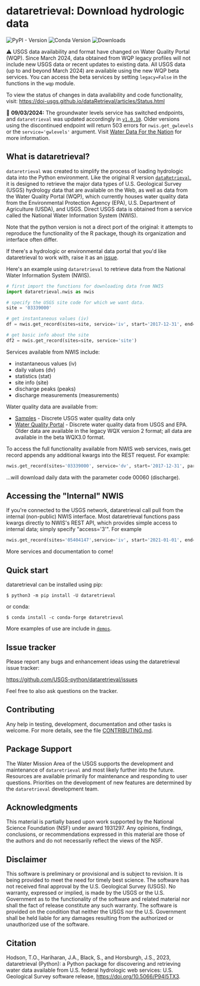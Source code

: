 # dataretrieval: Download hydrologic data

![PyPI - Version](https://img.shields.io/pypi/v/dataretrieval)
![Conda Version](https://img.shields.io/conda/v/conda-forge/dataretrieval)
![Downloads](https://static.pepy.tech/badge/dataretrieval)

:warning: USGS data availability and format have changed on Water Quality Portal (WQP). Since March 2024, data obtained from WQP legacy profiles will not include new USGS data or recent updates to existing data. All USGS data (up to and beyond March 2024) are available using the new WQP beta services. You can access the beta services by setting `legacy=False` in the functions in the `wqp` module.

To view the status of changes in data availability and code functionality, visit: https://doi-usgs.github.io/dataRetrieval/articles/Status.html

:mega: **09/03/2024:** The groundwater levels service has switched endpoints, and `dataretrieval` was updated accordingly in [`v1.0.10`](https://github.com/DOI-USGS/dataretrieval-python/releases/tag/v1.0.10). Older versions using the discontinued endpoint will return 503 errors for `nwis.get_gwlevels` or the `service='gwlevels'` argument. Visit [Water Data For the Nation](https://waterdata.usgs.gov/blog/wdfn-waterservices-2024/) for more information.

## What is dataretrieval?
`dataretrieval` was created to simplify the process of loading hydrologic data into the Python environment.
Like the original R version [`dataRetrieval`](https://github.com/DOI-USGS/dataRetrieval),
it is designed to retrieve the major data types of U.S. Geological Survey (USGS) hydrology
data that are available on the Web, as well as data from the Water
Quality Portal (WQP), which currently houses water quality data from the
Environmental Protection Agency (EPA), U.S. Department of Agriculture
(USDA), and USGS. Direct USGS data is obtained from a service called the
National Water Information System (NWIS).

Note that the python version is not a direct port of the original: it attempts to reproduce the functionality of the R package,
though its organization and interface often differ.

If there's a hydrologic or environmental data portal that you'd like dataretrieval to 
work with, raise it as an [issue](https://github.com/USGS-python/dataretrieval/issues).

Here's an example using `dataretrieval` to retrieve data from the National Water Information System (NWIS).

```python
# first import the functions for downloading data from NWIS
import dataretrieval.nwis as nwis

# specify the USGS site code for which we want data.
site = '03339000'

# get instantaneous values (iv)
df = nwis.get_record(sites=site, service='iv', start='2017-12-31', end='2018-01-01')

# get basic info about the site
df2 = nwis.get_record(sites=site, service='site')
```
Services available from NWIS include:
- instantaneous values (iv)
- daily values (dv)
- statistics (stat)
- site info (site)
- discharge peaks (peaks)
- discharge measurements (measurements)

Water quality data are available from:
- [Samples](https://waterdata.usgs.gov/download-samples/#dataProfile=site) - Discrete USGS water quality data only
- [Water Quality Portal](https://www.waterqualitydata.us/) - Discrete water quality data from USGS and EPA. Older data are available in the legacy WQX version 2 format; all data are available in the beta WQX3.0 format.

To access the full functionality available from NWIS web services, nwis.get record appends any additional kwargs into the REST request. For example:
```python
nwis.get_record(sites='03339000', service='dv', start='2017-12-31', parameterCd='00060')
```
...will download daily data with the parameter code 00060 (discharge).

## Accessing the "Internal" NWIS
If you're connected to the USGS network, dataretrieval call pull from the internal (non-public) NWIS interface.
Most dataretrieval functions pass kwargs directly to NWIS's REST API, which provides simple access to internal data; simply specify "access='3'".
For example
```python
nwis.get_record(sites='05404147',service='iv', start='2021-01-01', end='2021-3-01', access='3')
```

More services and documentation to come!

## Quick start

dataretrieval can be installed using pip:
	
    $ python3 -m pip install -U dataretrieval

or conda:

    $ conda install -c conda-forge dataretrieval

More examples of use are include in [`demos`](https://github.com/USGS-python/dataretrieval/tree/main/demos).

## Issue tracker

Please report any bugs and enhancement ideas using the dataretrieval issue
tracker:

  https://github.com/USGS-python/dataretrieval/issues

Feel free to also ask questions on the tracker.


## Contributing

Any help in testing, development, documentation and other tasks is welcome.
For more details, see the file [CONTRIBUTING.md](CONTRIBUTING.md).


## Package Support
The Water Mission Area of the USGS supports the development and maintenance of `dataretrieval`
and most likely further into the future.
Resources are available primarily for maintenance and responding to user questions.
Priorities on the development of new features are determined by the `dataretrieval` development team.


## Acknowledgments
This material is partially based upon work supported by the National Science Foundation (NSF) under award 1931297.
Any opinions, findings, conclusions, or recommendations expressed in this material are those of the authors and do not necessarily reflect the views of the NSF.

## Disclaimer

This software is preliminary or provisional and is subject to revision. 
It is being provided to meet the need for timely best science.
The software has not received final approval by the U.S. Geological Survey (USGS).
No warranty, expressed or implied, is made by the USGS or the U.S. Government as to the functionality of the software and related material nor shall the fact of release constitute any such warranty. 
The software is provided on the condition that neither the USGS nor the U.S. Government shall be held liable for any damages resulting from the authorized or unauthorized use of the software.

## Citation

Hodson, T.O., Hariharan, J.A., Black, S., and Horsburgh, J.S., 2023, dataretrieval (Python): a Python package for discovering
and retrieving water data available from U.S. federal hydrologic web services:
U.S. Geological Survey software release,
https://doi.org/10.5066/P94I5TX3.
